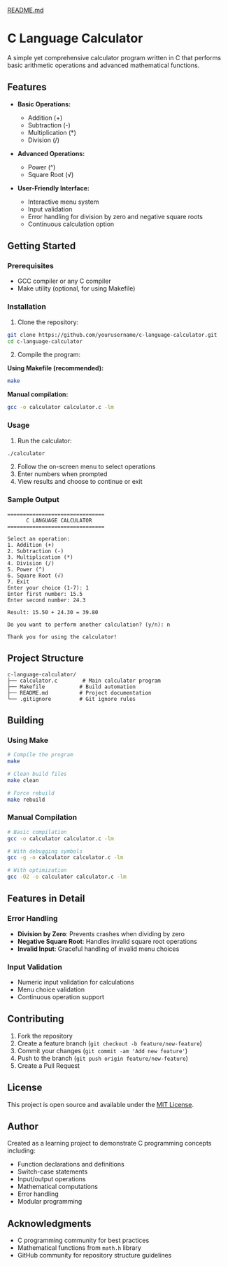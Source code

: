 [README.md](https://github.com/user-attachments/files/22973619/README.md)
# C Language Calculator

A simple yet comprehensive calculator program written in C that performs basic arithmetic operations and advanced mathematical functions.

## Features

- **Basic Operations:**
  - Addition (+)
  - Subtraction (-)
  - Multiplication (*)
  - Division (/)

- **Advanced Operations:**
  - Power (^)
  - Square Root (√)

- **User-Friendly Interface:**
  - Interactive menu system
  - Input validation
  - Error handling for division by zero and negative square roots
  - Continuous calculation option

## Getting Started

### Prerequisites

- GCC compiler or any C compiler
- Make utility (optional, for using Makefile)

### Installation

1. Clone the repository:
```bash
git clone https://github.com/yourusername/c-language-calculator.git
cd c-language-calculator
```

2. Compile the program:

**Using Makefile (recommended):**
```bash
make
```

**Manual compilation:**
```bash
gcc -o calculator calculator.c -lm
```

### Usage

1. Run the calculator:
```bash
./calculator
```

2. Follow the on-screen menu to select operations
3. Enter numbers when prompted
4. View results and choose to continue or exit

### Sample Output

```
===============================
      C LANGUAGE CALCULATOR    
===============================

Select an operation:
1. Addition (+)
2. Subtraction (-)
3. Multiplication (*)
4. Division (/)
5. Power (^)
6. Square Root (√)
7. Exit
Enter your choice (1-7): 1
Enter first number: 15.5
Enter second number: 24.3

Result: 15.50 + 24.30 = 39.80

Do you want to perform another calculation? (y/n): n

Thank you for using the calculator!
```

## Project Structure

```
c-language-calculator/
├── calculator.c        # Main calculator program
├── Makefile           # Build automation
├── README.md          # Project documentation
└── .gitignore         # Git ignore rules
```

## Building

### Using Make

```bash
# Compile the program
make

# Clean build files
make clean

# Force rebuild
make rebuild
```

### Manual Compilation

```bash
# Basic compilation
gcc -o calculator calculator.c -lm

# With debugging symbols
gcc -g -o calculator calculator.c -lm

# With optimization
gcc -O2 -o calculator calculator.c -lm
```

## Features in Detail

### Error Handling
- **Division by Zero**: Prevents crashes when dividing by zero
- **Negative Square Root**: Handles invalid square root operations
- **Invalid Input**: Graceful handling of invalid menu choices

### Input Validation
- Numeric input validation for calculations
- Menu choice validation
- Continuous operation support

## Contributing

1. Fork the repository
2. Create a feature branch (`git checkout -b feature/new-feature`)
3. Commit your changes (`git commit -am 'Add new feature'`)
4. Push to the branch (`git push origin feature/new-feature`)
5. Create a Pull Request

## License

This project is open source and available under the [MIT License](LICENSE).

## Author

Created as a learning project to demonstrate C programming concepts including:
- Function declarations and definitions
- Switch-case statements
- Input/output operations
- Mathematical computations
- Error handling
- Modular programming

## Acknowledgments

- C programming community for best practices
- Mathematical functions from `math.h` library
- GitHub community for repository structure guidelines

